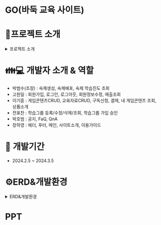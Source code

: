 # GO(바둑 교육 사이트) 

# 📢프로젝트 소개 

<details>
  <summary>프로젝트 소개</summary>
  
  ## 개요
  - 바둑에 대해 단계별로 학습 할 수 있는 사이트를 만들기 위해

  개발 목적
  - 바둑을 모르는 사람도 최도한의 도움과 재미를 통해 바둑을 배우게 하는 것
  - 국내뿐 아니라 해외에서도 온라인을 통해 체계적인 바둑 교육이 가능케 하기 위함
  - 단기적으로 학원 학생을 대상으로 기원이 서비스하는 각종 교육 프로그램의 사용을 확산시키고, 바둑에 관심이 있는 일반인들이 많이 찾게 하기 위함

  개발 업무
  - 학원의 교육자가 **게임콘텐츠 구매**를 해서 본인이 수업 할 **학습 그룹을 개설**하고 학생들은 교육자가 개설한 **그룹을 선택하여 가입 신청**을 한다
    교육자는 자신이 만든 그룹에 가입 신청한 학생이 있으면 **가입 승인**을 하여 학습 그룹을 완성
    
  - 이후 교육자가 숙제를 만들어 **학생들에게 배포하면** 학생은 본인에게 부여된 숙제가 있는지를 확인하고 학습한 내용을 **기술하여 등록하고**, 교육자는 학생이 제출한 숙제 수행 내용을 **평가한다.**
  - 게임콘텐츠를 구매하면 유료 학습자료(튜툐리얼, 교육 영상)를 시청 할 수 있으며, 운영관리자는 본 업무가 이루어지도록 게임콘텐츠/학습자료 및 게시판 내용을 **수시로 등록한다.**
  
</details>

# 👪💻 개발자 소개 & 역할

- 박범수(조장) : 숙제생성, 숙제배포, 숙제 학습진도 조회
- 고원일 : 회원가입, 로그인, 로그아웃, 회원정보수정, 매출조회
- 이기흥 : 게임콘텐츠CRUD, 교육자료CRUD, 구독신청, 결제, 내 게임콘텐츠 조회, 상품소개
- 전표찬 : 학습그룹 등록/수정/삭제/조회, 학습그룹 가입 승인
- 박호범 : 공지, FaQ, QnA
- 장하영 : 헤더, 푸터, 메인, 사이트소개, 이용가이드

# 📅 개발기간

  - 2024.2.5 ~ 2024.3.5

# ⚙ERD&개발환경

<details>
  <summary>ERD&개발환경</summary>

![화면 캡처 2024-03-05 095740](https://github.com/badukEdu/badukEdu2/assets/148045978/f7dcc4a8-1218-4bfa-8c69-2ea3097d4f83)



</details>

# PPT 



